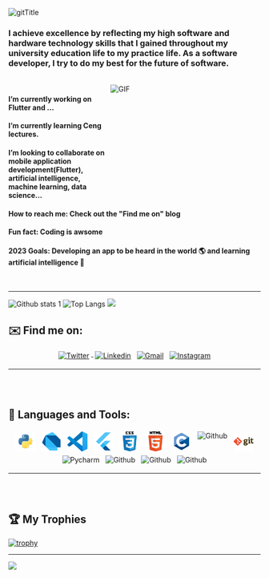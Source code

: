 ![gitTitle](https://user-images.githubusercontent.com/91992194/230920280-df678ad6-4f06-4bd1-bd18-5d8c79ff2d3c.gif)
<h3>I achieve excellence by reflecting my high software and hardware technology skills that I gained throughout my university education life to my practice life. As a software developer, I try to do my best for the future of software.</h4>
<br>
<!--<img align="center" alt="GIF" src="https://user-images.githubusercontent.com/91992194/229088699-e1a47a36-bafd-4aa2-a124-298b2ec7908d.gif">--> <img align="right" alt="GIF" src="https://media4.giphy.com/media/qgQUggAC3Pfv687qPC/giphy.gif?raw=true" width="300" height="200" />




<!--
**BuyaninYavuz/BuyaninYavuz** is a ✨ _special_ ✨ repository because its `README.md` (this file) appears on your GitHub profile.

Here are some ideas to get you started:


- 🤔 I’m looking for help with ...
- 💬 Ask me about ...
- 😄 Pronouns: ...

-->
#### I’m currently working on Flutter and ...
#### I’m currently learning Ceng lectures.
#### I’m looking to collaborate on mobile application development(Flutter), artificial intelligence, machine learning, data science... 
#### How to reach me: Check out the "Find me on" blog
#### Fun fact: Coding is awsome
#### 2023 Goals: Developing an app to be heard in the world 🌎 and learning artificial intelligence 🤖
<br>
<hr>


![Github stats 1](https://github-readme-stats.vercel.app/api?username=BunyaminYavuz&show_icons=true&theme=dark) 
![Top Langs](https://github-readme-stats.vercel.app/api/top-langs/?username=BunyaminYavuz&langs_count=8&count_private=false&layout=compact&theme=react&hide_border=true&bg_color=0D1117)
<img src="https://visitor-badge.laobi.icu/badge?page_id=BunyaminYavuz.BunyaminYavuz" width="135">


## ✉️ Find me on:


<p align="center">
 <a href="https://twitter.com/bnymnYvz07" target="_blank" rel="noopener noreferrer"> <img src="https://cdn-icons-png.flaticon.com/512/733/733635.png" alt="Twitter" height="40" style="vertical-align:top; margin:4px"> </a>
 <a href="https://www.linkedin.com/in/bunyamin-yavuz-079616232/" target="_blank" rel="noopener noreferrer"> <img src="https://cdn.jsdelivr.net/npm/simple-icons@v3/icons/linkedin.svg" alt="Linkedin" height="40" style="vertical-align:top; margin:4px"></a>
 <a href="mailto:1b.yavuz07@gmail.com"> <img src="https://cdn.jsdelivr.net/npm/simple-icons@v3/icons/gmail.svg" alt="Gmail" height="40" style="vertical-align:top; margin:4px"></a>
 <a href="https://www.instagram.com/bnymn_yvz07" target="_blank" rel="noopener noreferrer"> <img src="https://icons.veryicon.com/png/o/application/fill-2/instagram-61.png" alt="Instagram" height="40" style="vertical-align:top; margin:4px"> </a>
</p>

<hr>
<br>
<br>

## 🧰 Languages and Tools:
<p align="center">
<img src="https://raw.githubusercontent.com/github/explore/80688e429a7d4ef2fca1e82350fe8e3517d3494d/topics/python/python.png" alt="Python" height="40" style="vertical-align:top; margin:4px">
<img src="https://raw.githubusercontent.com/github/explore/80688e429a7d4ef2fca1e82350fe8e3517d3494d/topics/dart/dart.png" alt="Dart" height="40" style="vertical-align:top; margin:4px">
<img src="https://raw.githubusercontent.com/github/explore/80688e429a7d4ef2fca1e82350fe8e3517d3494d/topics/visual-studio-code/visual-studio-code.png" alt="VS Code" height="40" style="vertical-align:top; margin:4px">
<img src="https://raw.githubusercontent.com/github/explore/80688e429a7d4ef2fca1e82350fe8e3517d3494d/topics/flutter/flutter.png" alt="Flutter" height="40" style="vertical-align:top; margin:4px">
<img src="https://raw.githubusercontent.com/github/explore/80688e429a7d4ef2fca1e82350fe8e3517d3494d/topics/css/css.png" alt="Css" height="40" style="vertical-align:top; margin:4px">
<img src="https://raw.githubusercontent.com/github/explore/80688e429a7d4ef2fca1e82350fe8e3517d3494d/topics/html/html.png" alt="Html" height="40" style="vertical-align:top; margin:4px">
<img src="https://raw.githubusercontent.com/github/explore/80688e429a7d4ef2fca1e82350fe8e3517d3494d/topics/c/c.png" alt="C" height="40" style="vertical-align:top; margin:4px">
<img src="https://github.githubassets.com/images/modules/logos_page/GitHub-Mark.png" alt="Github" height="40" style="vertical-align:top; margin:4px">
<img src="https://raw.githubusercontent.com/github/explore/80688e429a7d4ef2fca1e82350fe8e3517d3494d/topics/git/git.png" alt="Android" height="40" style="vertical-align:top; margin:4px">
<img src="https://upload.wikimedia.org/wikipedia/commons/thumb/1/1d/PyCharm_Icon.svg/1024px-PyCharm_Icon.svg.png" alt="Pycharm" height="40" style="vertical-align:top; margin:4px">
<img src="https://e7.pngegg.com/pngimages/741/983/png-clipart-code-blocks-c-computer-programming-computer-icons-others-miscellaneous-angle-thumbnail.png" alt="Github" height="40" style="vertical-align:top; margin:4px">
<img src="https://www.pngitem.com/pimgs/m/191-1918829_icon-android-studio-logo-hd-png-download.png" alt="Github" height="40" style="vertical-align:top; margin:4px">
<img src="https://friconix.com/png/fi-stluxx-jupyter-notebook.png" alt="Github" height="40" style="vertical-align:top; margin:4px">

<hr>
<br>
<br>
<h2>🏆 My Trophies</h2>
</p>

[![trophy](https://github-profile-trophy.vercel.app/?username=BunyaminYavuz)](https://github.com/BunyaminYavuz/github-profile-trophy)
<hr>
<img src="https://github-readme-streak-stats.herokuapp.com/?user=BunyaminYavuz&">




